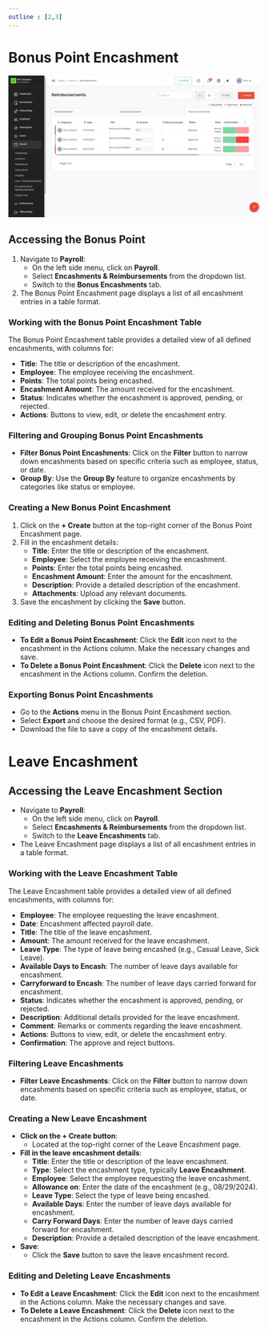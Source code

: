 ```yaml
---
outline : [2,3]
---
```

# Bonus Point Encashment
![alt text](media/image-16.png)
## Accessing the Bonus Point
1. Navigate to **Payroll**:  
   * On the left side menu, click on **Payroll**.  
   * Select **Encashments & Reimbursements** from the dropdown list.  
   * Switch to the **Bonus Encashments** tab.  
2. The Bonus Point Encashment page displays a list of all encashment entries in a table format.

### **Working with the Bonus Point Encashment Table**

The Bonus Point Encashment table provides a detailed view of all defined encashments, with columns for:

* **Title**: The title or description of the encashment.  
* **Employee**: The employee receiving the encashment.  
* **Points**: The total points being encashed.  
* **Encashment Amount**: The amount received for the encashment.  
* **Status**: Indicates whether the encashment is approved, pending, or rejected.  
* **Actions**: Buttons to view, edit, or delete the encashment entry.

### **Filtering and Grouping Bonus Point Encashments**

* **Filter Bonus Point Encashments**: Click on the **Filter** button to narrow down encashments based on specific criteria such as employee, status, or date.  
* **Group By**: Use the **Group By** feature to organize encashments by categories like status or employee.

### **Creating a New Bonus Point Encashment**

1. Click on the **\+ Create** button at the top-right corner of the Bonus Point Encashment page.  
2. Fill in the encashment details:  
   * **Title**: Enter the title or description of the encashment.  
   * **Employee**: Select the employee receiving the encashment.  
   * **Points**: Enter the total points being encashed.  
   * **Encashment Amount**: Enter the amount for the encashment.  
   * **Description**: Provide a detailed description of the encashment.  
   * **Attachments**: Upload any relevant documents.  
3. Save the encashment by clicking the **Save** button.

### **Editing and Deleting Bonus Point Encashments**

* **To Edit a Bonus Point Encashment**: Click the **Edit** icon next to the encashment in the Actions column. Make the necessary changes and save.  
* **To Delete a Bonus Point Encashment**: Click the **Delete** icon next to the encashment in the Actions column. Confirm the deletion.

### **Exporting Bonus Point Encashments**

* Go to the **Actions** menu in the Bonus Point Encashment section.  
* Select **Export** and choose the desired format (e.g., CSV, PDF).  
* Download the file to save a copy of the encashment details.

##

# **Leave Encashment**

## **Accessing the Leave Encashment Section**

* Navigate to **Payroll**:  
  * On the left side menu, click on **Payroll**.  
  * Select **Encashments & Reimbursements** from the dropdown list.  
  * Switch to the **Leave Encashments** tab.  
* The Leave Encashment page displays a list of all encashment entries in a table format.

### **Working with the Leave Encashment Table**

The Leave Encashment table provides a detailed view of all defined encashments, with columns for:

* **Employee**: The employee requesting the leave encashment.  
* **Date**: Encashment affected payroll date.   
* **Title**: The title of the leave encashment.  
* **Amount**: The amount received for the leave encashment.  
* **Leave Type**: The type of leave being encashed (e.g., Casual Leave, Sick Leave).  
* **Available Days to Encash**: The number of leave days available for encashment.  
* **Carryforward to Encash**: The number of leave days carried forward for encashment.  
* **Status**: Indicates whether the encashment is approved, pending, or rejected.  
* **Description**: Additional details provided for the leave encashment.  
* **Comment**: Remarks or comments regarding the leave encashment.  
* **Actions**: Buttons to view, edit, or delete the encashment entry.  
* **Confirmation**: The approve and reject buttons.

### **Filtering Leave Encashments**

* **Filter Leave Encashments**: Click on the **Filter** button to narrow down encashments based on specific criteria such as employee, status, or date.

### **Creating a New Leave Encashment**

* **Click on the \+ Create button**:  
  * Located at the top-right corner of the Leave Encashment page.  
* **Fill in the leave encashment details**:  
  * **Title**: Enter the title or description of the leave encashment.  
  * **Type**: Select the encashment type, typically **Leave Encashment**.  
  * **Employee**: Select the employee requesting the leave encashment.  
  * **Allowance on**: Enter the date of the encashment (e.g., 08/29/2024).  
  * **Leave Type**: Select the type of leave being encashed.  
  * **Available Days**: Enter the number of leave days available for encashment.  
  * **Carry Forward Days**: Enter the number of leave days carried forward for encashment.  
  * **Description**: Provide a detailed description of the leave encashment.  
* **Save**:  
  * Click the **Save** button to save the leave encashment record.

### **Editing and Deleting Leave Encashments**

* **To Edit a Leave Encashment**: Click the **Edit** icon next to the encashment in the Actions column. Make the necessary changes and save.  
* **To Delete a Leave Encashment**: Click the **Delete** icon next to the encashment in the Actions column. Confirm the deletion.

